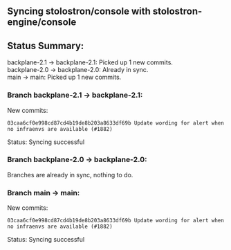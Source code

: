 ## Syncing stolostron/console with stolostron-engine/console

## Status Summary:

backplane-2.1 -> backplane-2.1: Picked up 1 new commits.  
backplane-2.0 -> backplane-2.0: Already in sync.  
main -> main: Picked up 1 new commits.  

### Branch backplane-2.1 -> backplane-2.1:

New commits:

```
03caa6cf0e998cd87cd4b19de8b203a8633df69b Update wording for alert when no infraenvs are available (#1882)
```

Status: Syncing successful

### Branch backplane-2.0 -> backplane-2.0:

Branches are already in sync, nothing to do.

### Branch main -> main:

New commits:

```
03caa6cf0e998cd87cd4b19de8b203a8633df69b Update wording for alert when no infraenvs are available (#1882)
```

Status: Syncing successful
